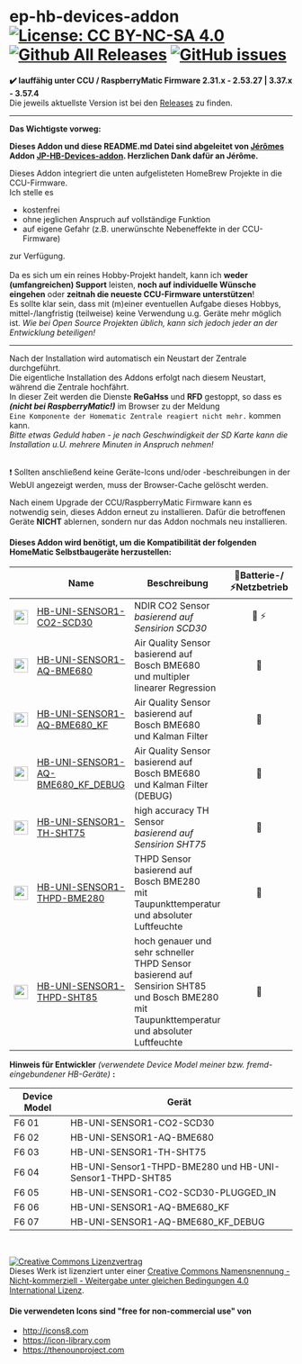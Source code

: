 # ep-hb-devices-addon [![License: CC BY-NC-SA 4.0](https://img.shields.io/badge/License-CC%20BY--NC--SA%204.0-lightgrey.svg)](https://creativecommons.org/licenses/by-nc-sa/4.0/) [![Github All Releases](https://img.shields.io/github/downloads/FUEL4EP/HomeAutomation/total.svg)](https://github.com/FUEL4EP/HomeAutomation/releases) [![GitHub issues](https://img.shields.io/github/issues/FUEL4EP/HomeAutomation.svg)](https://github.com/FUEL4EP/HomeAutomation/issues) 

**:heavy_check_mark: lauffähig unter CCU / RaspberryMatic Firmware 2.31.x - 2.53.27 | 3.37.x - 3.57.4**<br/>
Die jeweils aktuellste Version ist bei den [Releases](https://github.com/FUEL4EP/HomeAutomation/releases/latest) zu finden.

<hr/>

**Das Wichtigste vorweg:**<br/>

**Dieses Addon und diese README.md Datei sind abgeleitet von [Jérômes](https://github.com/jp112sdl) Addon [JP-HB-Devices-addon](https://github.com/jp112sdl/JP-HB-Devices-addon). Herzlichen Dank dafür an Jérôme.**

Dieses Addon integriert die unten aufgelisteten HomeBrew Projekte in die CCU-Firmware.</font><br/>
Ich stelle es 

- kostenfrei 
- ohne jeglichen Anspruch auf vollständige Funktion 
- auf eigene Gefahr (z.B. unerwünschte Nebeneffekte in der CCU-Firmware)

zur Verfügung.<br/><br/>
Da es sich um ein reines Hobby-Projekt handelt, kann ich **weder (umfangreichen) Support** leisten, **noch auf individuelle Wünsche eingehen** oder **zeitnah die neueste CCU-Firmware unterstützen**!<br/>
Es sollte klar sein, dass mit (m)einer eventuellen Aufgabe dieses Hobbys, mittel-/langfristig (teilweise) keine Verwendung u.g. Geräte mehr möglich ist. <i>Wie bei Open Source Projekten üblich, kann sich jedoch jeder an der Entwicklung beteiligen!</i>

<hr/>

Nach der Installation wird automatisch ein Neustart der Zentrale durchgeführt.<br/>
Die eigentliche Installation des Addons erfolgt nach diesem Neustart, während die Zentrale hochfährt.<br/>
In dieser Zeit werden die Dienste **ReGaHss** und **RFD** gestoppt, so dass es **_(nicht bei RaspberryMatic!)_** im Browser zu der Meldung<br/>`Eine Komponente der Homematic Zentrale reagiert nicht mehr.` kommen kann.<br/>
_Bitte etwas Geduld haben - je nach Geschwindigkeit der SD Karte kann die Installation u.U. mehrere Minuten in Anspruch nehmen!_<br/><br/>

❗ Sollten anschließend keine Geräte-Icons und/oder -beschreibungen in der WebUI angezeigt werden, muss der Browser-Cache gelöscht werden.

Nach einem Upgrade der CCU/RaspberryMatic Firmware kann es notwendig sein, dieses Addon erneut zu installieren. Dafür die betroffenen Geräte **NICHT** ablernen, sondern nur das Addon nochmals neu installieren.

#### Dieses Addon wird benötigt, um die Kompatibilität der folgenden HomeMatic Selbstbaugeräte herzustellen:

|  | Name | Beschreibung | 🔋Batterie-/<br/>⚡️Netzbetrieb |
|--------|--------|--------|:--------:|
|<img src="CCU_RM/src/addon/www/config/img/devices/50/hb-uni-sensor-CO2-SCD30_thumb.png" width=25/> | [HB-UNI-SENSOR1-CO2-SCD30](https://github.com/FUEL4EP/HomeAutomation/tree/master/AsksinPP_developments/sketches/HB-UNI-Sensor1-CO2_SCD30) | NDIR CO2 Sensor<br/>_basierend auf Sensirion SCD30_ | 🔋 ⚡ |
|<img src="CCU_RM/src/addon/www/config/img/devices/50/hb-uni-sensor-AQ-BME680_thumb.png" width=25/> | [HB-UNI-SENSOR1-AQ-BME680](https://github.com/FUEL4EP/HomeAutomation/tree/master/AsksinPP_developments/sketches/HB-UNI-Sensor1-AQ-BME680) | Air Quality Sensor<br/>basierend auf Bosch BME680 <br/>und multipler linearer Regression | 🔋 |
|<img src="CCU_RM/src/addon/www/config/img/devices/50/hb-uni-sensor-AQ-BME680_KF_thumb.png" width=25/> | [HB-UNI-SENSOR1-AQ-BME680_KF](https://github.com/FUEL4EP/HomeAutomation/tree/master/AsksinPP_developments/sketches/HB-UNI-Sensor1-AQ-BME680_KF) | Air Quality Sensor<br/>basierend auf Bosch BME680<br/>und Kalman Filter | 🔋 |
|<img src="CCU_RM/src/addon/www/config/img/devices/50/hb-uni-sensor-AQ-BME680_KF_DEBUG_thumb.png" width=25/> | [HB-UNI-SENSOR1-AQ-BME680_KF_DEBUG](https://github.com/FUEL4EP/HomeAutomation/tree/master/AsksinPP_developments/sketches/HB-UNI-Sensor1-AQ-BME680_KF_DEBUG) | Air Quality Sensor<br/>basierend auf Bosch BME680<br/>und Kalman Filter (DEBUG) | 🔋 |
|<img src="CCU_RM/src/addon/www/config/img/devices/50/hb-uni-sensor-TH-SHT75_thumb.png" width=25/> | [HB-UNI-SENSOR1-TH-SHT75](https://github.com/FUEL4EP/HomeAutomation/tree/master/AsksinPP_developments/sketches/HB-UNI-Sensor1-TH-SHT75) | high accuracy TH Sensor<br/>_basierend auf Sensirion SHT75_ | 🔋 |
|<img src="CCU_RM/src/addon/www/config/img/devices/50/hb-uni-sensor-THPD-BME280_thumb.png" width=25/> | [HB-UNI-SENSOR1-THPD-BME280](https://github.com/FUEL4EP/HomeAutomation/tree/master/AsksinPP_developments/sketches/HB-UNI-Sensor1-THPD-BME280) | THPD Sensor<br/>basierend auf Bosch BME280<br/>mit Taupunkttemperatur<br/>und absoluter Luftfeuchte| 🔋 |
|<img src="CCU_RM/src/addon/www/config/img/devices/50/hb-uni-sensor-THPD-BME280_thumb.png" width=25/> | [HB-UNI-SENSOR1-THPD-SHT85](https://github.com/FUEL4EP/HomeAutomation/tree/master/AsksinPP_developments/sketches/HB-UNI-Sensor1-THPD-SHT85) | hoch genauer und sehr schneller THPD Sensor<br/>basierend auf Sensirion SHT85 und Bosch BME280<br/>mit Taupunkttemperatur<br/>und absoluter Luftfeuchte| 🔋 |




**Hinweis für Entwickler** _(verwendete Device Model meiner bzw. fremd-eingebundener HB-Geräte)_ **:**

| Device Model | Gerät |
|--------|--------|
|F6 01 | HB-UNI-SENSOR1-CO2-SCD30 |
|F6 02 | HB-UNI-SENSOR1-AQ-BME680 |
|F6 03 | HB-UNI-SENSOR1-TH-SHT75 |
|F6 04 | HB-UNI-Sensor1-THPD-BME280 und HB-UNI-Sensor1-THPD-SHT85 |
|F6 05 | HB-UNI-SENSOR1-CO2-SCD30-PLUGGED_IN |
|F6 06 | HB-UNI-SENSOR1-AQ-BME680_KF |
|F6 07 | HB-UNI-SENSOR1-AQ-BME680_KF_DEBUG |

<br/>



<a rel="license" href="http://creativecommons.org/licenses/by-nc-sa/4.0/"><img alt="Creative Commons Lizenzvertrag" style="border-width:0" src="https://i.creativecommons.org/l/by-nc-sa/4.0/88x31.png" /></a><br />Dieses Werk ist lizenziert unter einer <a rel="license" href="http://creativecommons.org/licenses/by-nc-sa/4.0/">Creative Commons Namensnennung - Nicht-kommerziell - Weitergabe unter gleichen Bedingungen 4.0 International Lizenz</a>.


#### Die verwendeten Icons sind "free for non-commercial use" von
 
- http://icons8.com
- https://icon-library.com
- https://thenounproject.com
